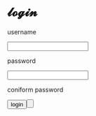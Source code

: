 <!DOCTYPE html>
<html>

<head>
  <meta charset="utf-8">
  <meta name="viewport"content="width=device-width">
  
<link href="style.css"rel="stylesheet"type="text/css" />
</head>
<body>
<h1>
𝓵𝓸𝓰𝓲𝓷
</h1>

<p>
username
</p>
<input name=""value="" />
<p>
password
</p>
<input name=""value="" type=""password/>

coniform password


<button>login<button/>



